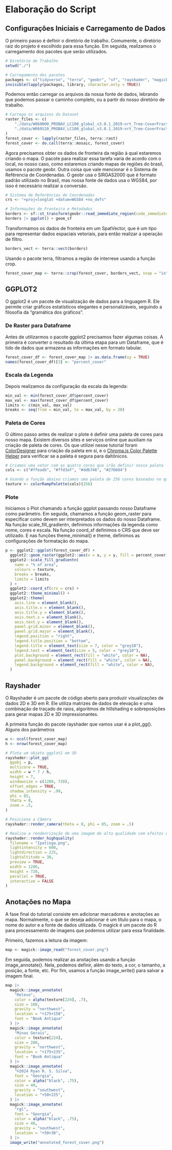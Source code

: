 # Elaboração do Script

## Configurações Iniciais e Carregamento de Dados

O primeiro passo é definir o diretório de trabalho. Comumente, o diretório raiz do projeto é escolhido para essa função. Em seguida, realizamos o carregamento dos pacotes que serão utilizados.

```r
# Diretório de Trabalho
setwd("./")

# Carregamento dos pacotes
packages <- c("tidyverse", "terra", "geobr", "sf", "rayshader", "magick")
invisible(lapply(packages, library, character.only = TRUE))
```

Podemos então carregar os arquivos da nossa fonte de dados, lebrando que podemos passar o caminho completo, ou a partir do nosso diretório de trabalho.

```r
# Carrega os arquivos do Dataset
raster_files <- c(
    "./data/W060N00_PROBAV_LC100_global_v3.0.1_2019-nrt_Tree-CoverFraction-layer_EPSG-4326.tif", #nolint
    "./data/W060S20_PROBAV_LC100_global_v3.0.1_2019-nrt_Tree-CoverFraction-layer_EPSG-4326.tif"  #nolint
)
forest_cover <- lapply(raster_files, terra::rast)
forest_cover <- do.call(terra::mosaic, forest_cover)
```

Agora precisamos obter os dados de fronteira da região à qual estaremos criando o mapa. O pacote para realizar essa tarefa varia de acordo com o local, no nosso caso, como estaremos criando mapas de regiões do brasil, usamos o pacote geobr. Outra coisa que vale mencionar é o Sistema de Refêrencia de Coordenadas. O geobr usa o SIRGAS2000 que é formato padrão utilizado no Brasil, mas nossa fonte de dados usa o WGS84, por isso é necessário realizar a conversão.

```r
# Sistema de Referências de Coordenadas
crs <- "+proj=longlat +datum=WGS84 +no_defs"

# Informações de Fronteira e Metadados
borders <- sf::st_transform(geobr::read_immediate_region(code_immediate = "310024"), crs) #nolint
borders |> ggplot() + geom_sf

``` 

Transformamos os dados de fronteira em um SpatVector, que é um tipo para representar dados espaciais vetoriais, para então realizar a operação de filtro.
```r
borders_vect <- terra::vect(borders)
```

Usando o pacote terra, filtramos a região de interrese usando a função crop.
```r
forest_cover_map <- terra::crop(forest_cover, borders_vect, snap = "in", mask = TRUE, overwrite = TRUE)
```

## GGPLOT2
O ggplot2 é um pacote de visualização de dados para a linguagem R. Ele permite criar gráficos estatísticos elegantes e personalizáveis, seguindo a filosofia da “gramática dos gráficos”.

### De Raster para Dataframe
Antes de utilizarmos o pacote ggplot2 precisamos fazer algumas coisas. A primeira é converter o resultado da última etapa para um Dataframe, que é tido de dados que armazena as informações em formato tabular.
```r
forest_cover_df <- forest_cover_map |> as.data.frame(xy = TRUE)
names(forest_cover_df)[3] <- "percent_cover"
```

### Escala da Legenda
Depois realizamos da configuração da escala da legenda:
```r
min_val <- min(forest_cover_df$percent_cover)
max_val <- max(forest_cover_df$percent_cover)
limits <- c(min_val, max_val)
breaks <- seq(from = min_val, to = max_val, by = 20)
```

### Paleta de Cores

O último passo antes de realizar o plote é definir uma paleta de cores para nosso mapa. Existem diversos sites e serviços online que auxiliam na criação de paleta de cores. Os que utilizei nesse tutorial foram [ColorDesigner](https://colordesigner.io/) para criação da paleta em si, e o [Chroma.js Color Palette Helper](https://gka.github.io/palettes/#/9|s|00429d,96ffea,ffffe0|ffffe0,ff005e,93003a|1|1) para verificar se a paleta é segura para daltônicos.

```r
# Criamos uma vetor com as quatro cores que irão definir nossa paleta
cols <- c("#ffeadb", "#ffd3af", "#ddb746", "#276604")

# Usando a função abaixo criamos uma paleta de 256 cores baseadas no que definimos anteriormente
texture <- colorRampPalette(cols)(256)
```

### Plote

Iniciamos o Plot chamando a função ggplot passando nosso Dataframe como parâmetro. Em seguida, chamamos a função geom_raster para especificar como devem ser interpretados os dados do nosso Dataframe. Na função scale_fill_gradientn, definimos informações da legenda como nome, cores e escala. Na função coord_sf definimos o CRS que deve ser utilizado. E nas funções theme_minimal() e theme, definimos as configurações de formatação do mapa.
``` r
p <- ggplot2::ggplot(forest_cover_df) +
  ggplot2::geom_raster(ggplot2::aes(x = x, y = y, fill = percent_cover)) +
  ggplot2::scale_fill_gradientn(
    name = "% of area",
    colours = texture,
    breaks = breaks,
    limits = limits
  ) +
  ggplot2::coord_sf(crs = crs) +
  ggplot2::theme_minimal() +
  ggplot2::theme(
    axis.line = element_blank(),
    axis.title.x = element_blank(),
    axis.title.y = element_blank(),
    axis.text.x = element_blank(),
    axis.text.y = element_blank(),
    panel.grid.minor = element_blank(),
    panel.grid.major = element_blank(),
    legend.position = "right",
    legend.title.position = "bottom",
    legend.title = element_text(size = 7, color = "grey10"),
    legend.text = element_text(size = 5, color = "grey10"),
    plot.background = element_rect(fill = "white", color = NA),
    panel.background = element_rect(fill = "white", color = NA),
    legend.background = element_rect(fill = "white", color = NA),
  )
```





## Rayshader

O Rayshader é um pacote de código aberto para produzir visualizações de dados 2D e 3D em R. Ele utiliza matrizes de dados de elevação e uma combinação de traçado de raios, algoritmos de hillshading e sobreposições para gerar mapas 2D e 3D impressionantes.

 
A primeira função do pacote rayshader que vamos usar é a plot_gg(). Alguns dos parâmetros 


```r
w <- ncol(forest_cover_map)
h <- nrow(forest_cover_map)

# Plota um objeto ggplot2 em 3D
rayshader::plot_gg(
  ggobj = p,
  multicore = TRUE,
  width = w * 7 / h,
  height = 7,
  windowsize = c(1280, 720),
  offset_edges = TRUE,
  shadow_intensity = .99,
  phi = 85,
  theta = 0,
  zoom = .5,
)

# Posiciona a Câmera
rayshader::render_camera(theta = 0, phi = 85, zoom = .5)
```

```r
# Realiza a rendenrização de uma imagem de alta qualidade com efeitos de iluminação.
rayshader::render_highquality(
  filename = "Ipatinga.png",
  lightintensity = 600,
  lightdirection = 225,
  lightaltitude = 30,
  preview = TRUE,
  width = 1280,
  height = 720,
  parallel = TRUE,
  interactive = FALSE
)
```

## Anotações no Mapa
A fase final do tutorial consiste em adicionar marcadores e anotações ao mapa. Normalmente, o que se deseja adicionar é um título para o mapa, o nome do autor e a fonte de dados utilizada. O magick é um pacote do R para processamento de imagens que podemos utilizar para essa finalidade.

Primeiro, fazemos a leitura da imagem:
```r
map <- magick::image_read("forest_cover.png")
```

Em seguida, podemos realizar as anotações usando a função image_annotate(). Nela, podemos definir, além do texto, a cor, o tamanho, a posição, a fonte, etc. Por fim, usamos a função image_write() para salvar a imagem final.
```r
map |>
  magick::image_annotate(
    "Relevo",
    color = alpha(texture[224], .7),
    size = 100,
    gravity = "northwest",
    location = "+175+150",
    font = "Book Antiqua"
  ) |>
  magick::image_annotate(
    "Minas Gerais",
    color = texture[224],
    size = 200,
    gravity = "northwest",
    location = "+175+235",
    font = "Book Antiqua"
  ) |>
  magick::image_annotate(
    "©2024 Ryan R. S. Silva",
    font = "Georgia",
    color = alpha("black", .75),
    size = 40,
    gravity = "southwest",
    location = "+50+225",
  ) |>
  magick::image_annotate(
    "rgl",
    font = "Georgia",
    color = alpha("black", .75),
    size = 40,
    gravity = "southwest",
    location = "+50+30",
  ) |>
  image_write("annotated_forest_cover.png")
```

